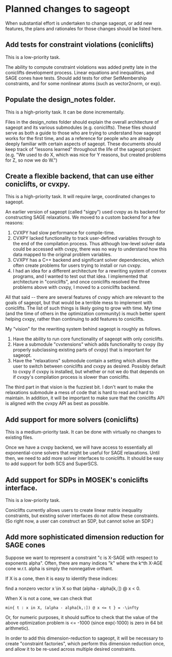 # Planned changes to sageopt

When substantial effort is undertaken to change sageopt, or add new features, the plans and
rationales for those changes should be listed here.


## Add tests for constraint violations (coniclifts)

This is a low-priority task.

The ability to compute constraint violations was added pretty late in the coniclifts development process.
Linear equations and inequalities, and SAGE cones have tests. Should add tests for other
SetMembership constraints, and for some nonlinear atoms (such as vector2norm, or exp).

## Populate the design_notes folder.

This is a high-priority task. It can be done incrementally.

Files in the design_notes folder should explain the overall architecture of sageopt and its
various submodules (e.g. coniclifts). These files should serve as both a guide to those who
are trying to understand how sageopt works for the first time, and as a reference for people
who are already deeply familiar with certain aspects of sageopt. These documents should keep
track of "lessons learned" throughout the life of the sageopt project (e.g. "We used to do X,
which was nice for Y reasons, but created problems for Z, so now we do W.")


## Create a flexible backend, that can use either coniclifts, or cvxpy.

This is a high-priority task. It will require large, coordinated changes to sageopt.

An earlier version of sageopt (called "sigpy") used cvxpy as its backend for constructing SAGE
relaxations. We moved to a custom backend for a few reasons:
1. CVXPY had slow performance for compile-time.
2. CVXPY lacked functionality to track user-defined variables through to the end of the
   compilation process. Thus although low-level solver data could be accessed with cvxpy,
   there was no way to understand how this data mapped to the original problem variables.
3. CVXPY has a C++ backend and significant solver dependencies, which often create problems
   for users trying to install or run cvxpy.
4. I had an idea for a different architecture for a rewriting system of convex programs, and
   I wanted to test out that idea. I implemented that architecture in "coniclifts", and once
   coniclifts resolved the three problems above with cvxpy, I moved to a coniclifts backend.

All that said -- there are several features of cvxpy which are relevant to the goals of sageopt,
but that would be a terrible mess to implement with coniclifts. The list of such things is
likely going to grow with time. My time (and the time of others in the optimization community)
is much better spent helping cvxpy, rather than continuing to add features to coniclifts.

My "vision" for the rewriting system behind sageopt is roughly as follows.
1. Have the ability to run core functionality of sageopt with only coniclifts.
2. Have a submodule "cvxtensions" which adds functionality to cvxpy (by properly subclassing
   existing parts of cvxpy) that is important for sageopt.
3. Have the "relaxations" submodule contain a setting which allows the user to switch between
   coniclifts and cvxpy as desired. Possibly default to cvxpy if cvxpy is installed, but
   whether or not we do that depends on if cvxpy's compilation process is slower than coniclifts.

The third part in that vision is the fuzziest bit. I don't want to make the relaxations submodule
a mess of code that is hard to read and hard to maintain. In addition, it will be important to
make sure that the coniclifts API is aligned with the cvxpy API as best as possible.


## Add support for more solvers (coniclifts)

This is a medium-priority task. It can be done with virtually no changes to existing files. 

Once we have a cvxpy backend, we will have access to essentially all exponential-cone solvers
that might be useful for SAGE relaxations. Until then, we need to add more solver interfaces
to coniclifts. It should be easy to add support for both SCS and SuperSCS. 


## Add support for SDPs in MOSEK's coniclifts interface.

This is a low-priority task.

Coniclifts currently allows users to create linear matrix inequality constraints, but
existing solver interfaces do not allow these constraints. (So right now, a user can construct
an SDP, but cannot solve an SDP.)


## Add more sophisticated dimension reduction for SAGE cones

Suppose we want to represent a constraint "c is X-SAGE with respect to exponents alpha".
Often, there are many indices "k" where the k^th X-AGE cone w.r.t. alpha is simply the
nonnegative orthant.

If X is a cone, then it is easy to identify these indices:

find a nonzero vector x \in X so that (alpha - alpha[k,:]) @ x < 0.

When X is not a cone, we can check that

    min{ t : x in X, (alpha - alpha[k,:]) @ x <= t } = -\infty

Or, for numeric purposes, it should suffice to check that the value
of the above optimization problem is <= -1000 (since exp(-1000)
is zero in 64 bit arithmetic).

In order to add this dimension-reduction to sageopt, it will be necessary to
create "constraint factories", which perform this dimension reduction once,
and allow it to be re-used across multiple desired constraints.
